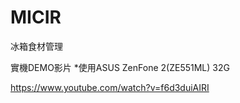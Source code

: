 # MICIR
冰箱食材管理

實機DEMO影片 *使用ASUS ZenFone 2(ZE551ML) 32G

https://www.youtube.com/watch?v=f6d3duiAIRI
